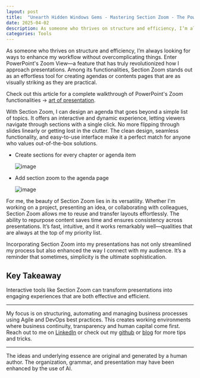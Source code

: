 ```yaml
---
layout: post
title:  "Unearth Hidden Windows Gems - Mastering Section Zoom - The PowerPoint Secret to Stunning Agendas"
date: 2025-04-02
description: As someone who thrives on structure and efficiency, I’m always looking for ways to enhance my workflow without overcomplicating things. Enter PowerPoint's Zoom View—a feature that has truly revolutionized how I approach presentations. Among its functionalities, Section Zoom stands out as an effortless tool for creating agendas or contents pages that are as visually striking as they are practical.
categories: Tools
---
```


As someone who thrives on structure and efficiency, I’m always looking for ways to enhance my workflow without overcomplicating things. Enter PowerPoint's Zoom View—a feature that has truly revolutionized how I approach presentations. Among its functionalities, Section Zoom stands out as an effortless tool for creating agendas or contents pages that are as visually striking as they are practical.

Check out this article for a complete walkthrough of PowerPoint's Zoom functionalities -> [art of presentation](https://artofpresentations.com/zoom-feature-in-powerpoint/).

With Section Zoom, I can design an agenda that goes beyond a simple list of topics. It offers an interactive and dynamic experience, letting viewers navigate through sections with a single click. No more flipping through slides linearly or getting lost in the clutter. The clean design, seamless functionality, and easy-to-use interface make it a perfect match for anyone who values out-of-the-box solutions.

- Create sections for every chapter or agenda item
  
  ![image](https://github.com/user-attachments/assets/06b61d49-9229-43de-b45a-e295ff148606)

- Add section zoom to the agenda page
  
  ![image](https://github.com/user-attachments/assets/0b3b4759-ecc1-4510-ac1b-3341bbd97b15)


For me, the beauty of Section Zoom lies in its versatility. Whether I'm working on a project, presenting an idea, or collaborating with colleagues, Section Zoom allows me to reuse and transfer layouts effortlessly. The ability to repurpose content saves time and ensures consistency across presentations. It’s fast, intuitive, and it works remarkably well—qualities that are always at the top of my priority list.

Incorporating Section Zoom into my presentations has not only streamlined my process but also enhanced the way I connect with my audience. It’s a reminder that sometimes, simplicity is the ultimate sophistication.

## Key Takeaway 
Interactive tools like Section Zoom can transform presentations into engaging experiences that are both effective and efficient.

----
My focus is on structuring, automating and managing business processes using Agile and DevOps best practices. This creates working environments where business continuity, transparency and human capital come first. Reach out to me on [LinkedIn](https://www.linkedin.com/in/dennisvanaelst) or check out my [github](https://github.com/dva81) or [blog](https://www.dennisvanaelst.net/) for more tips and tricks.

----
The ideas and underlying essence are original and generated by a human author. The organization, grammar, and presentation may have been enhanced by the use of AI.
